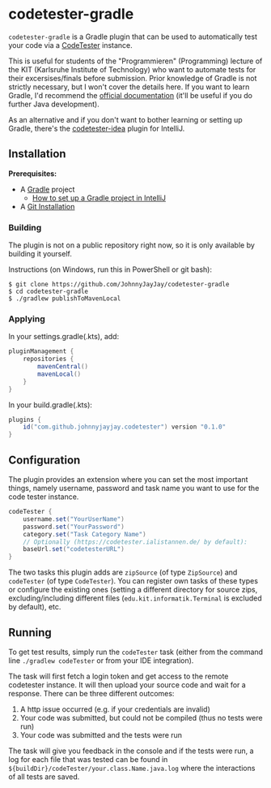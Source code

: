 # codetester-gradle

`codetester-gradle` is a Gradle plugin that can be used to automatically test your code via a 
[CodeTester](https://github.com/I-Al-Istannen/SimpleCodeTester) instance. 

This is useful for students of the "Programmieren" (Programming) lecture of the KIT (Karlsruhe Institute of Technology) who want to automate tests for their excersises/finals before submission. Prior knowledge of Gradle is not strictly necessary, but I won't cover the details here. If you want to learn Gradle, I'd
recommend the [official documentation](https://docs.gradle.org/current/samples/sample_building_java_applications.html) (it'll be useful if you do further Java development). 

As an alternative and if you don't want to bother learning or setting up Gradle, there's the [codetester-idea](https://plugins.jetbrains.com/plugin/15284-codetester-idea) plugin for IntelliJ. 

## Installation

**Prerequisites:**
- A [Gradle](https://gradle.org/) project
  - [How to set up a Gradle project in IntelliJ](https://www.jetbrains.com/help/idea/gradle.html#convert_project_to_gradle)
- A [Git Installation](https://git-scm.com/downloads)

### Building
The plugin is not on a public repository right now, so it is only available by building it yourself.

Instructions (on Windows, run this in PowerShell or git bash): 

```
$ git clone https://github.com/JohnnyJayJay/codetester-gradle
$ cd codetester-gradle
$ ./gradlew publishToMavenLocal
```

### Applying

In your settings.gradle(.kts), add: 
```gradle
pluginManagement {
    repositories {
        mavenCentral()
        mavenLocal()
    }
}
```

In your build.gradle(.kts):
```gradle
plugins {
    id("com.github.johnnyjayjay.codetester") version "0.1.0"
}
```

## Configuration
The plugin provides an extension where you can set the most important things, namely username, password and task name you want to use for the code tester instance.
```gradle
codeTester {
    username.set("YourUserName")
    password.set("YourPassword")
    category.set("Task Category Name")
    // Optionally (https://codetester.ialistannen.de/ by default):
    baseUrl.set("codetesterURL")
}
```

The two tasks this plugin adds are `zipSource` (of type `ZipSource`) and `codeTester` (of type `CodeTester`). You can register own tasks of these
types or configure the existing ones (setting a different directory for source zips, excluding/including different files (`edu.kit.informatik.Terminal` is excluded by default), etc.

## Running
To get test results, simply run the `codeTester` task (either from the command line `./gradlew codeTester` or from your IDE integration). 

The task will first fetch a login token and get access to the remote codetester instance. It will then upload your source code and wait for a response.
There can be three different outcomes:

1. A http issue occurred (e.g. if your credentials are invalid)
2. Your code was submitted, but could not be compiled (thus no tests were run)
3. Your code was submitted and the tests were run

The task will give you feedback in the console and if the tests were run, a log for each file that was tested can be found in `${buildDir}/codeTester/your.class.Name.java.log` where the interactions of all tests are saved.
